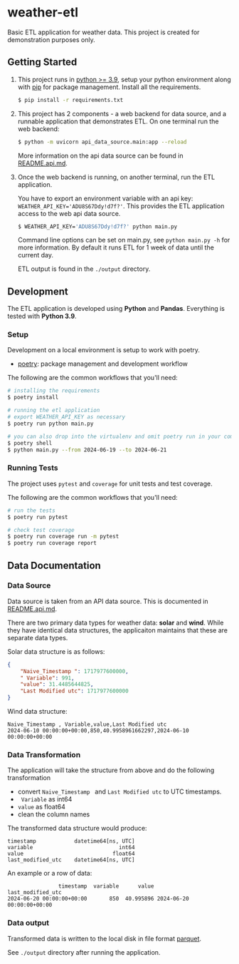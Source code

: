 # weather-etl

Basic ETL application for weather data. This project is created for demonstration purposes only.

## Getting Started

1. This project runs in [python >= 3.9](https://www.python.org/downloads/), setup your python environment along with [pip](https://pip.pypa.io/en/stable/installation/) for package management. Install all the requirements.
    
    ```sh
    $ pip install -r requirements.txt
    ```

2. This project has 2 components - a web backend for data source, and a runnable application that demonstrates ETL. On one terminal run the web backend:

    ```sh
    $ python -m uvicorn api_data_source.main:app --reload
    ```

    More information on the api data source can be found in [README.api.md](README.api.md).

3. Once the web backend is running, on another terminal, run the ETL application.

    You have to export an environment variable with an api key: `WEATHER_API_KEY='ADU8S67Ddy!d7f?'`. This provides the ETL application access to the web api data source.

    ```sh
    $ WEATHER_API_KEY='ADU8S67Ddy!d7f?' python main.py
    ```

    Command line options can be set on main.py, see `python main.py -h` for more information. By default it runs ETL for 1 week of data until the current day.

    ETL output is found in the `./output` directory.

## Development

The ETL application is developed using **Python** and **Pandas**. Everything is tested with **Python 3.9**.

### Setup

Development on a local environment is setup to work with poetry.

- [poetry](https://python-poetry.org/): package management and development workflow

The following are the common workflows that you'll need:
```sh
# installing the requirements
$ poetry install

# running the etl application
# export WEATHER_API_KEY as necessary
$ poetry run python main.py

# you can also drop into the virtualenv and omit poetry run in your commands
$ poetry shell
$ python main.py --from 2024-06-19 --to 2024-06-21
```

### Running Tests
The project uses `pytest` and `coverage` for unit tests and test coverage.

The following are the common workflows that you'll need:
```sh
# run the tests
$ poetry run pytest

# check test coverage
$ poetry run coverage run -m pytest
$ poetry run coverage report
```

## Data Documentation

### Data Source
Data source is taken from an API data source. This is documented in [README.api.md](README.api.md).

There are two primary data types for weather data: **solar** and **wind**. While they have identical data structures, the applicaiton maintains that these are separate data types.

Solar data structure is as follows:
```json
{
    "Naive_Timestamp ": 1717977600000,
    " Variable": 991,
    "value": 31.4485644825,
    "Last Modified utc": 1717977600000
}
```

Wind data structure:
```csv
Naive_Timestamp , Variable,value,Last Modified utc
2024-06-10 00:00:00+00:00,850,40.9958961662297,2024-06-10 00:00:00+00:00
```

### Data Transformation

The application will take the structure from above and do the following transformation
- convert `Naive_Timestamp ` and `Last Modified utc` to UTC timestamps.
- ` Variable` as int64
- `value` as float64
- clean the column names

The transformed data structure would produce:
```
timestamp            datetime64[ns, UTC]
variable                           int64
value                            float64
last_modified_utc    datetime64[ns, UTC]
```

An example or a row of data:
```
                timestamp  variable      value         last_modified_utc
2024-06-20 00:00:00+00:00       850  40.995896 2024-06-20 00:00:00+00:00
```

### Data output

Transformed data is written to the local disk in file format [parquet](https://parquet.apache.org/).

See `./output` directory after running the application.